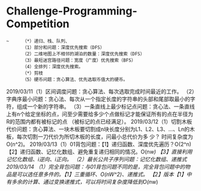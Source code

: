 # Challenge-Programming-Competition
    ~     （*）递归、栈、队列、
          （1）部分和问题：深度优先搜索（DFS）
          （2）二维地图上不相邻的湖泊的数量：深度优先搜索（DFS）
          （3）最短迷宫路径问题：宽度（广度）优先搜索（BFS）
          （4）全排列：深度优先搜索。
          （*）剪枝
          （5）硬币问题：贪心算法、优先选取币值大的硬币。
2019/03/11（1）区间调度问题：贪心算法、每次选取完成时间最近的工作。
          （2）字典序最小问题：贪心法、每次从一个指定长度的字符串的头部和尾部取最小的字符，组成一个新的字符串。
          （3）一条直线上最少标记点问题：贪心法、一条直线上有n个给定坐标的点，问至少需要给多少个点做标记才能保证所有的点在半径为R的范围内都有被标记的点              （被标记的点已经满足）。
2019/03/12（1）切割木板代价问题：贪心算法、一块木板要切割成n块长度分别为L1、L2、L3、...、Ln的木板，每次切割一刀代价为所切木板的长度，问最小总代价为多               少？ 时间复杂度为O(n^2)。
2019/03/13（1）01背包问题：【1】递归函数、深度优先遍历？O(2^n)【2】递归函数、记忆化数组、避免重复递归相同的情况。O(n*w)
                                                 【3】直接利用记忆化数组、i逆向、i正向。
                    （2）最长公共子序列问题：记忆化数组、递推式
2019/03/14 （1）完全背包问题：与01背包问题不同的是，完全背包问题中的物品是可以选任意多件的。【1】三重循环、O(nW^2)、递推式。
                            【2】版本【1】中有多余的计算、通过变换递推式，可以将时间复杂度降低到O(n*w) 
